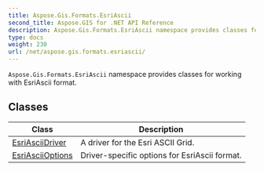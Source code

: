 ```yaml
---
title: Aspose.Gis.Formats.EsriAscii
second_title: Aspose.GIS for .NET API Reference
description: Aspose.Gis.Formats.EsriAscii namespace provides classes for working with EsriAscii format
type: docs
weight: 230
url: /net/aspose.gis.formats.esriascii/
---
```

`Aspose.Gis.Formats.EsriAscii` namespace provides classes for working with EsriAscii format.

## Classes

| Class | Description |
| --- | --- |
| [EsriAsciiDriver](./esriasciidriver/) | A driver for the Esri ASCII Grid. |
| [EsriAsciiOptions](./esriasciioptions/) | Driver-specific options for EsriAscii format. |


